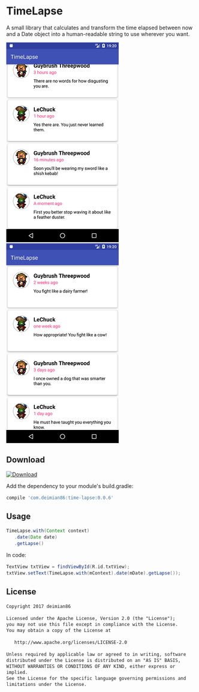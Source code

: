 TimeLapse
=======
A small library that calculates and transform the time elapsed between now and a Date object into a human-readable string to use wherever you want. 

![TimeLapse screenshot1](https://raw.githubusercontent.com/deimian86/TimeLapse/master/screenshot1.png)
![TimeLapse screenshot2](https://raw.githubusercontent.com/deimian86/TimeLapse/master/screenshot2.png)

Download
--------

[ ![Download](https://api.bintray.com/packages/deimian86/TimeLapse/time-lapse/images/download.svg) ](https://bintray.com/deimian86/TimeLapse/time-lapse/_latestVersion)

Add the dependency to your module's build.gradle:
```groovy
compile 'com.deimian86:time-lapse:0.0.6'
```

Usage
----

```groovy
TimeLapse.with(Context context)
   .date(Date date)
   .getLapse()
```

In code:
```groovy
TextView txtView = findViewById(R.id.txtView);
txtView.setText(TimeLapse.with(mContext).date(mDate).getLapse());
```

License
--------

    Copyright 2017 deimian86

    Licensed under the Apache License, Version 2.0 (the "License");
    you may not use this file except in compliance with the License.
    You may obtain a copy of the License at

       http://www.apache.org/licenses/LICENSE-2.0

    Unless required by applicable law or agreed to in writing, software
    distributed under the License is distributed on an "AS IS" BASIS,
    WITHOUT WARRANTIES OR CONDITIONS OF ANY KIND, either express or implied.
    See the License for the specific language governing permissions and
    limitations under the License.
